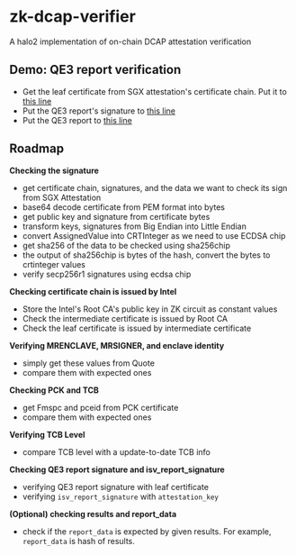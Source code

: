 # zk-dcap-verifier
A halo2 implementation of on-chain DCAP attestation verification

## Demo: QE3 report verification

* Get the leaf certificate from SGX attestation's certificate chain. Put it to [this line]([https://github.com/CliqueOfficial/zk-dcap-verifier/blob/main/circuits/src/sgx_dcap_verifier.rs#L645](https://github.com/CliqueOfficial/zk-dcap-verifier/blob/main/circuits/src/sgx_dcap_verifier.rs#L645))
* Put the QE3 report's signature to [this line](https://github.com/CliqueOfficial/zk-dcap-verifier/blob/93011d8f833f262ee4c5fc1f6b5394365b957e74/circuits/src/sgx_dcap_verifier.rs#L466)
* Put the QE3 report to [this line](https://github.com/CliqueOfficial/zk-dcap-verifier/blob/93011d8f833f262ee4c5fc1f6b5394365b957e74/circuits/src/sgx_dcap_verifier.rs#L466)

## Roadmap

**Checking the signature**

* get certificate chain, signatures, and the data we want to check its sign from SGX Attestation
* base64 decode certificate from PEM format into bytes
* get public key and signature from certificate bytes
* transform keys, signatures from Big Endian into Little Endian
* convert AssignedValue into CRTInteger as we need to use ECDSA chip
* get sha256 of the data to be checked using sha256chip
* the output of sha256chip is bytes of the hash, convert the bytes to crtinteger values
* verify secp256r1 signatures using ecdsa chip

**Checking certificate chain is issued by Intel**

* Store the Intel's Root CA's public key in ZK circuit as constant values
* Check the intermediate certificate is issued by Root CA
* Check the leaf certificate is issued by intermediate certificate

**Verifying MRENCLAVE, MRSIGNER, and enclave identity**

* simply get these values from Quote
* compare them with expected ones

**Checking PCK and TCB**

* get Fmspc and pceid from PCK certificate
* compare them with expected ones

**Verifying TCB Level**

* compare TCB level with a update-to-date TCB info

**Checking QE3 report signature and isv_report_signature**

* verifying QE3 report signature with leaf certificate
* verifying `isv_report_signature` with `attestation_key`


**(Optional) checking results and report_data**

* check if the `report_data` is expected by given results. For example, `report_data` is hash of results.
